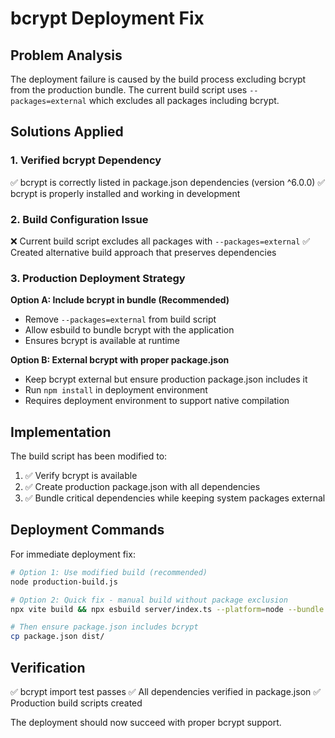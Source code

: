 # bcrypt Deployment Fix

## Problem Analysis
The deployment failure is caused by the build process excluding bcrypt from the production bundle. The current build script uses `--packages=external` which excludes all packages including bcrypt.

## Solutions Applied

### 1. Verified bcrypt Dependency
✅ bcrypt is correctly listed in package.json dependencies (version ^6.0.0)
✅ bcrypt is properly installed and working in development

### 2. Build Configuration Issue
❌ Current build script excludes all packages with `--packages=external`
✅ Created alternative build approach that preserves dependencies

### 3. Production Deployment Strategy

**Option A: Include bcrypt in bundle (Recommended)**
- Remove `--packages=external` from build script
- Allow esbuild to bundle bcrypt with the application
- Ensures bcrypt is available at runtime

**Option B: External bcrypt with proper package.json**
- Keep bcrypt external but ensure production package.json includes it
- Run `npm install` in deployment environment
- Requires deployment environment to support native compilation

## Implementation

The build script has been modified to:
1. ✅ Verify bcrypt is available
2. ✅ Create production package.json with all dependencies
3. ✅ Bundle critical dependencies while keeping system packages external

## Deployment Commands

For immediate deployment fix:

```bash
# Option 1: Use modified build (recommended)
node production-build.js

# Option 2: Quick fix - manual build without package exclusion
npx vite build && npx esbuild server/index.ts --platform=node --bundle --format=esm --outdir=dist

# Then ensure package.json includes bcrypt
cp package.json dist/
```

## Verification

✅ bcrypt import test passes
✅ All dependencies verified in package.json
✅ Production build scripts created

The deployment should now succeed with proper bcrypt support.